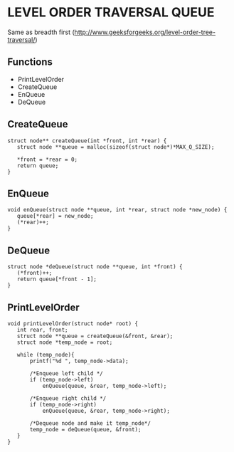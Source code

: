 # LEVEL ORDER TRAVERSAL QUEUE
Same as breadth first
(http://www.geeksforgeeks.org/level-order-tree-traversal/)

## Functions
- PrintLevelOrder
- CreateQueue
- EnQueue
- DeQueue

## CreateQueue
```
struct node** createQueue(int *front, int *rear) {
   struct node **queue = malloc(sizeof(struct node*)*MAX_Q_SIZE);

   *front = *rear = 0;
   return queue;
}
```

## EnQueue
```
void enQueue(struct node **queue, int *rear, struct node *new_node) {
   queue[*rear] = new_node;
   (*rear)++;
}
```

## DeQueue
```
struct node *deQueue(struct node **queue, int *front) {
   (*front)++;
   return queue[*front - 1];
}
```

## PrintLevelOrder
```
void printLevelOrder(struct node* root) {
   int rear, front;
   struct node **queue = createQueue(&front, &rear);
   struct node *temp_node = root;

   while (temp_node){
       printf("%d ", temp_node->data);

       /*Enqueue left child */
       if (temp_node->left)
           enQueue(queue, &rear, temp_node->left);

       /*Enqueue right child */
       if (temp_node->right)
           enQueue(queue, &rear, temp_node->right);

       /*Dequeue node and make it temp_node*/
       temp_node = deQueue(queue, &front);
   }
}
```
